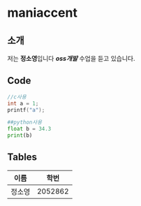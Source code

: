 # maniaccent
## 소개
저는 **정소영**입니다
***oss개발*** 수업을 듣고 있습니다.

## Code

```c
//c사용
int a = 1;
printf("a");


```
```python
##python사용
float b = 34.3
print(b)
```

## Tables
이름 | 학번
----|----|
정소영 | 2052862

